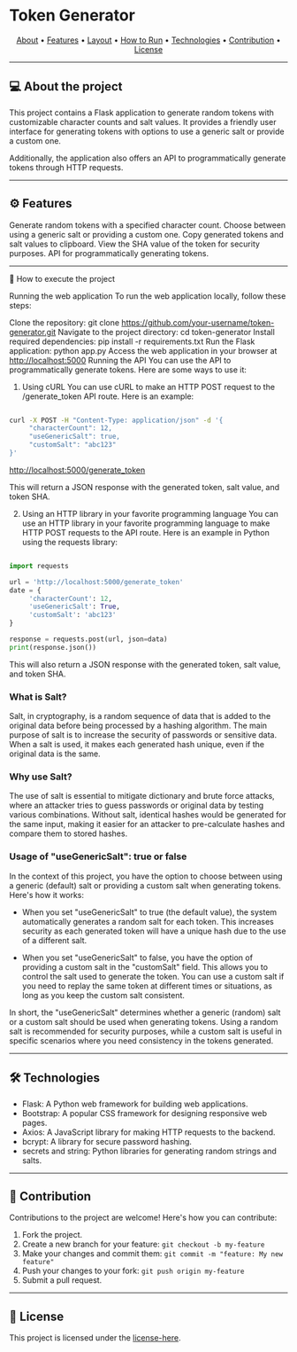 # Token Generator

<p align="center">
 <a href="#-about">About</a> •
 <a href="#-features">Features</a> •
 <a href="#-layout">Layout</a> •
 <a href="#-how-to-run">How to Run</a> •
 <a href="#-technologies">Technologies</a> •
 <a href="#-contribution">Contribution</a> •
 <a href="#-license">License</a>
</p>

---

## 💻 About the project

This project contains a Flask application to generate random tokens with customizable character counts and salt values. It provides a friendly user interface for generating tokens with options to use a generic salt or provide a custom one.

Additionally, the application also offers an API to programmatically generate tokens through HTTP requests.

---

## ⚙️ Features

Generate random tokens with a specified character count.
Choose between using a generic salt or providing a custom one.
Copy generated tokens and salt values to clipboard.
View the SHA value of the token for security purposes.
API for programmatically generating tokens.

---

🚀 How to execute the project

Running the web application
To run the web application locally, follow these steps:

Clone the repository: git clone <https://github.com/your-username/token-generator.git>
Navigate to the project directory: cd token-generator
Install required dependencies: pip install -r requirements.txt
Run the Flask application: python app.py
Access the web application in your browser at <http://localhost:5000>
Running the API
You can use the API to programmatically generate tokens. Here are some ways to use it:

1. Using cURL
You can use cURL to make an HTTP POST request to the /generate_token API route. Here is an example:

``` bash

curl -X POST -H "Content-Type: application/json" -d '{
     "characterCount": 12,
     "useGenericSalt": true,
     "customSalt": "abc123"
}' 

```

<http://localhost:5000/generate_token>

This will return a JSON response with the generated token, salt value, and token SHA.

2. Using an HTTP library in your favorite programming language
You can use an HTTP library in your favorite programming language to make HTTP POST requests to the API route. Here is an example in Python using the requests library:

```python

import requests

url = 'http://localhost:5000/generate_token'
date = {
     'characterCount': 12,
     'useGenericSalt': True,
     'customSalt': 'abc123'
}

response = requests.post(url, json=data)
print(response.json())
```

This will also return a JSON response with the generated token, salt value, and token SHA.

### What is Salt?

Salt, in cryptography, is a random sequence of data that is added to the original data before being processed by a hashing algorithm. The main purpose of salt is to increase the security of passwords or sensitive data. When a salt is used, it makes each generated hash unique, even if the original data is the same.

### Why use Salt?

The use of salt is essential to mitigate dictionary and brute force attacks, where an attacker tries to guess passwords or original data by testing various combinations. Without salt, identical hashes would be generated for the same input, making it easier for an attacker to pre-calculate hashes and compare them to stored hashes.

### Usage of "useGenericSalt": true or false

In the context of this project, you have the option to choose between using a generic (default) salt or providing a custom salt when generating tokens. Here's how it works:

- When you set "useGenericSalt" to true (the default value), the system automatically generates a random salt for each token. This increases security as each generated token will have a unique hash due to the use of a different salt.

- When you set "useGenericSalt" to false, you have the option of providing a custom salt in the "customSalt" field. This allows you to control the salt used to generate the token. You can use a custom salt if you need to replay the same token at different times or situations, as long as you keep the custom salt consistent.

In short, the "useGenericSalt" determines whether a generic (random) salt or a custom salt should be used when generating tokens. Using a random salt is recommended for security purposes, while a custom salt is useful in specific scenarios where you need consistency in the tokens generated.

---

## 🛠 Technologies

- Flask: A Python web framework for building web applications.
- Bootstrap: A popular CSS framework for designing responsive web pages.
- Axios: A JavaScript library for making HTTP requests to the backend.
- bcrypt: A library for secure password hashing.
- secrets and string: Python libraries for generating random strings and salts.

---

## 💪 Contribution

Contributions to the project are welcome! Here's how you can contribute:

1. Fork the project.
2. Create a new branch for your feature: `git checkout -b my-feature`
3. Make your changes and commit them: `git commit -m "feature: My new feature"`
4. Push your changes to your fork: `git push origin my-feature`
5. Submit a pull request.

---

## 📝 License

This project is licensed under the [license-here](./LICENSE).
